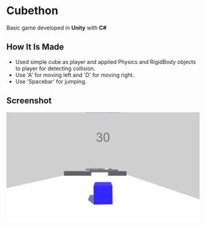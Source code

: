 # Cubethon
Basic game developed in **Unity** with **C#**

## How It Is Made
* Used simple cube as player and applied Physics and RigidBody objects to player for detecting collision.
* Use 'A' for moving left and 'D' for moving right.
* Use 'Spacebar' for jumping. 

## Screenshot 
![alt text](https://github.com/paras015/Cubethon/blob/main/Screenshot.png "In-game Screenshot")

